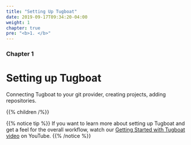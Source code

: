 ```yaml
---
title: "Setting Up Tugboat"
date: 2019-09-17T09:34:20-04:00
weight: 1
chapter: true
pre: "<b>1. </b>"
---
```


### Chapter 1

# Setting up Tugboat

Connecting Tugboat to your git provider, creating projects, adding repositories.

{{% children  /%}}

{{% notice tip %}} If you want to learn more about setting up Tugboat and get a feel for the overall workflow, watch our
[Getting Started with Tugboat video](https://www.youtube.com/watch?v=HYTsrm5ORmU) on YouTube. {{% /notice %}}
